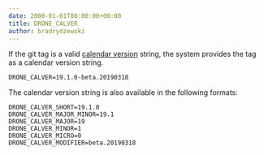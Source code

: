 ```yaml
---
date: 2000-01-01T00:00:00+00:00
title: DRONE_CALVER
author: bradrydzewski
---
```


If the git tag is a valid [calendar version](https://calver.org/) string, the system provides the tag as a calendar version string.

```
DRONE_CALVER=19.1.0-beta.20190318
```

The calendar version string is also available in the following formats:

```
DRONE_CALVER_SHORT=19.1.0
DRONE_CALVER_MAJOR_MINOR=19.1
DRONE_CALVER_MAJOR=19
DRONE_CALVER_MINOR=1
DRONE_CALVER_MICRO=0
DRONE_CALVER_MODIFIER=beta.20190318
```
